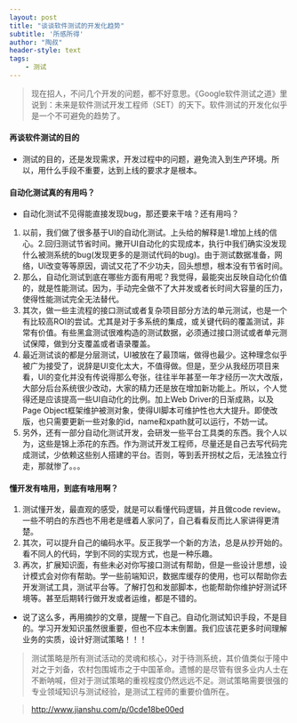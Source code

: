 ```yaml
---
layout: post
title: "谈谈软件测试的开发化趋势"
subtitle: '所感所得'
author: "陶叔"
header-style: text
tags:
    - 测试
---
```


> 现在招人，不问几个开发的问题，都不好意思。《Google软件测试之道》里说到：未来是软件测试开发工程师（SET）的天下。软件测试的开发化似乎是一个不可避免的趋势了。

#### 再谈软件测试的目的
- 测试的目的，还是发现需求，开发过程中的问题，避免流入到生产环境。所以，用什么手段不重要，达到上线的要求才是根本。

#### 自动化测试真的有用吗？
- 自动化测试不见得能直接发现bug，那还要来干啥？还有用吗？
1. 以前，我们做了很多基于UI的自动化测试。上头给的解释是1.增加上线的信心。2.回归测试节省时间。撇开UI自动化的实现成本，执行中我们确实没发现什么被测系统的bug(发现更多的是测试代码的bug)。由于测试数据准备，网络，UI改变等等原因，调试又花了不少功夫，回头想想，根本没有节省时间。
2. 那么，自动化测试到底在哪些方面有用呢？我觉得，最能突出反映自动化价值的，就是性能测试。因为，手动完全做不了大并发或者长时间大容量的压力，使得性能测试完全无法替代。
3. 其次，做一些主流程的接口测试或者复杂项目部分方法的单元测试，也是一个有比较高ROI的尝试。尤其是对于多系统的集成，或关键代码的覆盖测试，非常有价值。有些黑盒测试很难构造的测试数据，必须通过接口测试或者单元测试保障，做到分支覆盖或者语录覆盖。
4. 最近测试谈的都是分层测试，UI被放在了最顶端，做得也最少。这种理念似乎被广为接受了，说辞是UI变化太大，不值得做。但是，至少从我经历项目来看，UI的变化并没有传说得那么夸张，往往半年甚至一年才经历一次大改版，大部分后台系统很少改动，大家的精力还是放在增加新功能上。所以，个人觉得还是应该提高一些UI自动化的比例。加上Web Driver的日渐成熟，以及Page Object框架维护被测对象，使得UI脚本可维护性也大大提升。即使改版，也只需要更新一些对象的id，name和xpath就可以运行，不妨一试。
5. 另外，还有一部分自动化测试开发，会研发一些平台工具类的东西。我个人以为，这些是锦上添花的东西。作为测试开发工程师，尽量还是自己去写代码完成测试，少依赖这些别人搭建的平台。否则，等到丢开拐杖之后，无法独立行走，那就惨了。。。

#### 懂开发有啥用，到底有啥用啊？
1. 测试懂开发，最直观的感受，就是可以看懂代码逻辑，并且做code review。一些不明白的东西也不用老是缠着人家问了，自己看看反而比人家讲得更清楚。
2. 其次，可以提升自己的编码水平。反正我学一个新的方法，总是从抄开始的。看不同人的代码，学到不同的实现方式，也是一种乐趣。
3. 再次，扩展知识面，有些未必对你写接口测试有帮助，但是一些设计思想，设计模式会对你有帮助。学一些前端知识，数据库缓存的使用，也可以帮助你去开发测试工具，测试平台等。了解打包和发部脚本，也能帮助你维护好测试环境等。甚至后期转行做开发或者运维，都是不错的。

- 说了这么多，再用摘抄的文章，提醒一下自己。自动化测试知识手段，不是目的。学习开发知识虽然很重要，但也不应本末倒置。我们应该花更多时间理解业务的实质，设计好测试策略！！！

> 测试策略是所有测试活动的灵魂和核心，对于待测系统，其价值类似于隆中对之于刘备，农村包围城市之于中国革命。遗憾的是尽管有很多业内人士在不断呐喊，但对于测试策略的重视程度仍然远远不足。测试策略需要很强的专业领域知识与测试经验，是测试工程师的重要价值所在。

> http://www.jianshu.com/p/0cde18be00ed